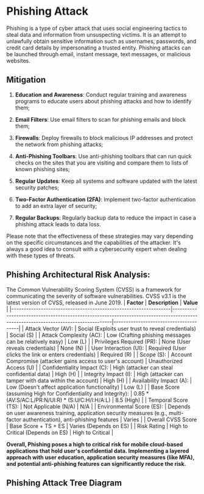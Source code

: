 # Phishing Attack 

Phishing is a type of cyber attack that uses social engineering tactics to steal data and information from unsuspecting victims. It is an attempt to unlawfully obtain sensitive information such as usernames, passwords, and credit card details by impersonating a trusted entity. Phishing attacks can be launched through email, instant message, text messages, or malicious websites.

## Mitigation

1. **Education and Awareness**: Conduct regular training and awareness programs to educate users about phishing attacks and how to identify them;

2. **Email Filters**: Use email filters to scan for phishing emails and block them;

3. **Firewalls**: Deploy firewalls to block malicious IP addresses and protect the network from phishing attacks;

4. **Anti-Phishing Toolbars**: Use anti-phishing toolbars that can run quick checks on the sites that you are visiting and compare them to lists of known phishing sites;

5. **Regular Updates**: Keep all systems and software updated with the latest security patches;

6. **Two-Factor Authentication (2FA)**: Implement two-factor authentication to add an extra layer of security;

7. **Regular Backups**: Regularly backup data to reduce the impact in case a phishing attack leads to data loss.

Please note that the effectiveness of these strategies may vary depending on the specific circumstances and the capabilities of the attacker. It's always a good idea to consult with a cybersecurity expert when dealing with these types of threats.

## Phishing Architectural Risk Analysis: 

The Common Vulnerability Scoring System (CVSS) is a framework for communicating the severity of software vulnerabilities. CVSS v3.1 is the latest version of CVSS, released in June 2019.
| **Factor**                                                      | **Description**                                                                                                                   | **Value**                             |
|-----------------------------------------------------------------|-----------------------------------------------------------------------------------------------------------------------------------|---------------------------------------|
| Attack   Vector (AV):                                           | Social   (Exploits user trust to reveal credentials)                                                                              | Social   (S)                          |
| Attack   Complexity (AC):                                       | Low   (Crafting phishing messages can be relatively easy)                                                                         | Low   (L)                             |
| Privileges   Required (PR):                                     | None   (User reveals credentials)                                                                                                 | None   (N)                            |
| User   Interaction (UI):                                        | Required   (User clicks the link or enters credentials)                                                                           | Required   (R)                        |
| Scope   (S):                                                    | Account   Compromise (attacker gains access to user's account)                                                                    |         Unauthorized Access (U)       |
| Confidentiality   Impact (C):                                   | High   (attacker can steal confidential data)                                                                                     | High   (H)                            |
| Integrity   Impact (I):                                         | High   (attacker can tamper with data within the account)                                                                         | High   (H)                            |
| Availability   Impact (A):                                      | Low   (Doesn't affect application functionality)                                                                                  | Low   (L)                             |
| Base   Score (assuming High for Confidentiality and Integrity): | 0.85   * (AV:S/AC:L/PR:N/UI:R) * (S:U/C:H/I:H/A:L)                                                                                | 8.5   (High)                          |
| Temporal   Score (TS):                                          | Not   Applicable (N/A)                                                                                                            | N/A                                   |
| Environmental   Score (ES):                                     | Depends   on user awareness training, application security measures (e.g., multi-factor   authentication), anti-phishing features | Varies                                |
| Overall   CVSS Score                                            | Base   Score + TS + ES                                                                                                            |         Varies (Depends on ES)        |
| Risk   Rating                                                   | High   to Critical (Depends on ES)                                                                                                | High   to Critical                    |

**Overall, Phishing poses a high to critical risk for mobile cloud-based applications that hold user's confidential data. Implementing a layered approach with user education, application security measures (like MFA), and potential anti-phishing features can significantly reduce the risk.**

## Phishing Attack Tree Diagram